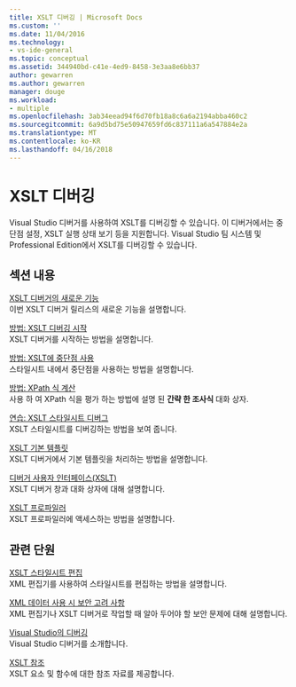 ```yaml
---
title: XSLT 디버깅 | Microsoft Docs
ms.custom: ''
ms.date: 11/04/2016
ms.technology:
- vs-ide-general
ms.topic: conceptual
ms.assetid: 344940bd-c41e-4ed9-8458-3e3aa8e6bb37
author: gewarren
ms.author: gewarren
manager: douge
ms.workload:
- multiple
ms.openlocfilehash: 3ab34eead94f6d70fb18a8c6a6a2194abba460c2
ms.sourcegitcommit: 6a9d5bd75e50947659fd6c837111a6a547884e2a
ms.translationtype: MT
ms.contentlocale: ko-KR
ms.lasthandoff: 04/16/2018
---
```

# <a name="debugging-xslt"></a>XSLT 디버깅
Visual Studio 디버거를 사용하여 XSLT를 디버깅할 수 있습니다. 이 디버거에서는 중단점 설정, XSLT 실행 상태 보기 등을 지원합니다. Visual Studio 팀 시스템 및 Professional Edition에서 XSLT를 디버깅할 수 있습니다.  
  
## <a name="in-this-section"></a>섹션 내용  
 [XSLT 디버거의 새로운 기능](../xml-tools/what-s-new-in-the-xslt-debugger.md)  
 이번 XSLT 디버거 릴리스의 새로운 기능을 설명합니다.  
  
 [방법: XSLT 디버깅 시작](../xml-tools/how-to-start-debugging-xslt.md)  
 XSLT 디버거를 시작하는 방법을 설명합니다.  
  
 [방법: XSLT에 중단점 사용](../xml-tools/how-to-use-breakpoints-with-xslt.md)  
 스타일시트 내에서 중단점을 사용하는 방법을 설명합니다.  
  
 [방법: XPath 식 계산](../xml-tools/how-to-evaluate-an-xpath-expression.md)  
 사용 하 여 XPath 식을 평가 하는 방법에 설명 된 **간략 한 조사식** 대화 상자.  
  
 [연습: XSLT 스타일시트 디버그](../xml-tools/walkthrough-debug-an-xslt-style-sheet.md)  
 XSLT 스타일시트를 디버깅하는 방법을 보여 줍니다.  
  
 [XSLT 기본 템플릿](../xml-tools/xslt-default-templates.md)  
 XSLT 디버거에서 기본 템플릿을 처리하는 방법을 설명합니다.  
  
 [디버거 사용자 인터페이스(XSLT)](../xml-tools/debugger-user-interface-xslt.md)  
 XSLT 디버거 창과 대화 상자에 대해 설명합니다.  
  
 [XSLT 프로파일러](../xml-tools/xslt-profiler.md)  
 XSLT 프로파일러에 액세스하는 방법을 설명합니다.  
  
## <a name="related-sections"></a>관련 단원  
 [XSLT 스타일시트 편집](../xml-tools/editing-xslt-style-sheets.md)  
 XML 편집기를 사용하여 스타일시트를 편집하는 방법을 설명합니다.  
  
 [XML 데이터 사용 시 보안 고려 사항](../xml-tools/security-considerations-when-working-with-xml-data.md)  
 XML 편집기나 XSLT 디버거로 작업할 때 알아 두어야 할 보안 문제에 대해 설명합니다.  
  
 [Visual Studio의 디버깅](../debugger/debugging-in-visual-studio.md)  
 Visual Studio 디버거를 소개합니다.  
  
 [XSLT 참조](http://msdn.microsoft.com/678bcd68-cbbb-4be5-9dd2-40f94488a1cf)  
 XSLT 요소 및 함수에 대한 참조 자료를 제공합니다.
